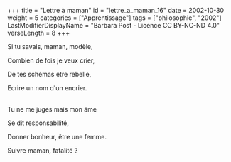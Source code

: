 +++
title = "Lettre à maman"
id = "lettre_a_maman_16"
date = 2002-10-30
weight = 5
categories = ["Apprentissage"]
tags = ["philosophie", "2002"]
LastModifierDisplayName = "Barbara Post - Licence CC BY-NC-ND 4.0"
verseLength = 8
+++

Si tu savais, maman, modèle,

Combien de fois je veux crier,

De tes schémas être rebelle,

Ecrire un nom d'un encrier.

 \
Tu ne me juges mais mon âme

Se dit responsabilité,

Donner bonheur, être une femme.

Suivre maman, fatalité ?
